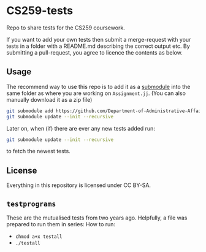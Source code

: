 # CS259-tests
Repo to share tests for the CS259 coursework.

If you want to add your own tests then submit a merge-request with your tests in a folder with a README.md describing the correct output etc.
By submitting a pull-request, you agree to licence the contents as below.

## Usage

The recommend way to use this repo is to add it as a [submodule](https://git-scm.com/book/en/v2/Git-Tools-Submodules) into the same folder as where you are working on `Assignment.jj`. (You can also manually download it as a zip file)

```bash
git submodule add https://github.com/Department-of-Administrative-Affairs/CS259-tests
git submodule update --init --recursive
```
Later on, when (if) there are ever any new tests added run:
```bash
git submodule update --init --recursive
``` 
to fetch the newest tests.

## License

Everything in this repository is licensed under CC BY-SA.

## `testprograms`
These are the mutualised tests from two years ago. 
Helpfully, a file was prepared to run them in series:
How to run:
- `chmod a+x testall`
- `./testall`
